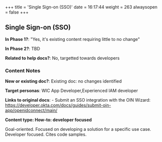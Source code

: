 +++
title = 'Single Sign-on (SSO)'
date = 16:17:44
weight = 263
alwaysopen = false
+++

## Single Sign-on (SSO)

**In Phase 1?**: "Yes, it's existing content requiring little to no change"

**In Phase 2?**: TBD

**Related to help docs?**: No, targetted towards developers



### Content Notes

**New or existing doc?**: Existing doc: no changes identified

**Target personas**: WIC App Developer,Experienced IAM developer

**Links to original docs**: - Submit an SSO integration with the OIN Wizard: https://developer.okta.com/docs/guides/submit-oin-app/openidconnect/main/

**Content type: How-to: developer focused**

Goal-oriented. Focused on developing a solution for a specific use case. Developer focused. Cites code samples.


